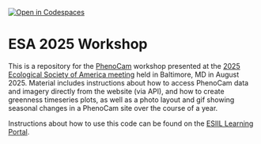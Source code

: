 [![Open in Codespaces](https://classroom.github.com/assets/launch-codespace-2972f46106e565e64193e422d61a12cf1da4916b45550586e14ef0a7c637dd04.svg)](https://classroom.github.com/open-in-codespaces?assignment_repo_id=20129794)
# ESA 2025 Workshop

This is a repository for the [PhenoCam](https://phenocam.nau.edu/webcam/) workshop presented at the [2025 Ecological Society of America meeting](https://esa.org/baltimore2025/) held in Baltimore, MD in August 2025. Material includes instructions about how to access PhenoCam data and imagery directly from the website (via API), and how to create greenness timeseries plots, as well as a photo layout and gif showing seasonal changes in a PhenoCam site over the course of a year.

Instructions about how to use this code can be found on the [ESIIL Learning Portal](https://earthdatascience.org/notebooks/07-phenocam/phenocam-esa.html).
